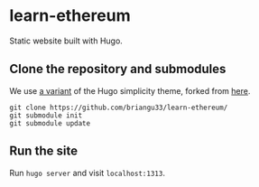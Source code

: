 # learn-ethereum

Static website built with Hugo. 

## Clone the repository and submodules
We use [a variant](https://github.com/briangu33/simplicity) of the Hugo simplicity theme, forked from [here](https://github.com/eshlox/simplicity).
```
git clone https://github.com/briangu33/learn-ethereum/
git submodule init
git submodule update
```

## Run the site
Run `hugo server` and visit `localhost:1313`.
